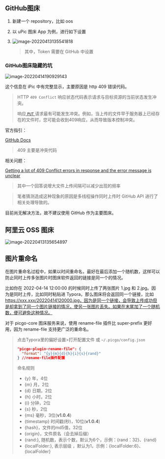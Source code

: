 ## GitHub图床

1. 新建一个 repository，比如 oos

2. 以 uPic 图床 App 为例，进行如下设置

3. ![image-20220413135541818](https://holon-image.oss-cn-beijing.aliyuncs.com/img/image-20220413135541818.png)

   > 其中，Token 需要在 GitHub 中设置

### GitHub图床隐藏的坑

![image-20220414190929143](https://cdn.jsdelivr.net/gh/wholon/image@main/20220414190929FOCEFq.png)

这个信息在 iPic 中有完整显示，主要原因是 http 409 错误代码。

> HTTP `409 Conflict` 响应状态代码表示请求与目标资源的当前状态发生冲突。
>
> 响应[ `PUT` ](https://runebook.dev/zh-CN/docs/http/methods/put)请求最有可能发生冲突。例如，当上传的文件早于服务器上已经存在的文件时，您可能会收到409响应，从而导致版本控制冲突。

官方指引：

[GitHub Docs](https://docs.github.com/en/enterprise-server@2.20/rest/reference/repos#contents)

> 409 主要是冲突代码

相关问题：

[Getting a lot of 409 Conflict errors in response and the error message is unclear](https://github.com/PyGithub/PyGithub/issues/1787)

> 其中一个回答说增大文件上传间隔可以减少出现的频率

> 笔者猜测造成这种现象的原因是多线程操作同时上传时 GitHub API 进行了相关处理导致的。

目前尚无解决方法，故不建议使用 GitHub 作为主要图床。

## 阿里云 OSS 图床

![image-20220413135654897](https://holon-image.oss-cn-beijing.aliyuncs.com/img/image-20220413135654897.png)

## 图片重命名

在图片重命名过程中，如果以时间重命名，最好在最后添加一个随机数，这样可以防止同时上传多张图片时图床软件返回的链接是同一个的情况。

比如你在 2022-04-14 12:00:00 的时候同时上传了两张图片 1.jpg 和 2.jpg。因为是同时上传，比如同时粘贴进 Typora，那么图床将会返回同一个链接，比如 https://xxx.xxx/20220414120000.jpg，因为是同一个链接，会导致上传成功但是却拿到了同一个图片链接的情况，使另一张图片丢失。如果在末尾加了一个随机数，便可避免这种情况。

对于 picgo-core 图床服务来说，使用 rename-file 插件比 super-prefix 更好用，因为 rename-file 支持更广泛的重命名。

> 点击Typora里的偏好设置>打开配置文件 或 `~/.picgo/config.json`
>
> ```json
> "picgo-plugin-rename-file": {
> 	"format": "{y}{m}{d}{h}{i}{s}{rand}"
> } //rename-file插件配置
> ```
>
> 命名规则
>
> - {y} 年，4位
> - {m} 月，2位
> - {d} 日期，2位
> - {h} 小时，2位
> - {i} 分钟，2位
> - {s} 秒，2位
> - {ms} 毫秒，3位(**v1.0.4**)
> - {timestamp} 时间戳(秒)，10位(**v1.0.4**)
> - {hash}，文件的md5值，32位
> - {origin}，文件原名（会去掉后缀）
> - {rand:}, 随机数，表示个数，默认为6个，示例：{rand：32}、{rand}
> - {localFolder:}, 表示层级 ，默认为1，示例：{localFolder:6}、{localFolder}